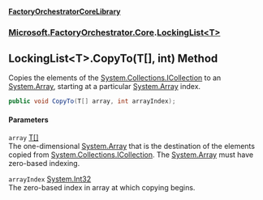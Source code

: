 #### [FactoryOrchestratorCoreLibrary](./FactoryOrchestratorCoreLibrary.md 'FactoryOrchestratorCoreLibrary')
### [Microsoft.FactoryOrchestrator.Core](./Microsoft-FactoryOrchestrator-Core.md 'Microsoft.FactoryOrchestrator.Core').[LockingList&lt;T&gt;](./Microsoft-FactoryOrchestrator-Core-LockingList-T-.md 'Microsoft.FactoryOrchestrator.Core.LockingList&lt;T&gt;')
## LockingList&lt;T&gt;.CopyTo(T[], int) Method
Copies the elements of the [System.Collections.ICollection](https://docs.microsoft.com/en-us/dotnet/api/System.Collections.ICollection 'System.Collections.ICollection') to an [System.Array](https://docs.microsoft.com/en-us/dotnet/api/System.Array 'System.Array'), starting at a particular [System.Array](https://docs.microsoft.com/en-us/dotnet/api/System.Array 'System.Array') index.  
```csharp
public void CopyTo(T[] array, int arrayIndex);
```
#### Parameters
<a name='Microsoft-FactoryOrchestrator-Core-LockingList-T--CopyTo(T--_int)-array'></a>
`array` [T](./Microsoft-FactoryOrchestrator-Core-LockingList-T-.md#Microsoft-FactoryOrchestrator-Core-LockingList-T--T 'Microsoft.FactoryOrchestrator.Core.LockingList&lt;T&gt;.T')[[]](https://docs.microsoft.com/en-us/dotnet/api/System.Array 'System.Array')  
The one-dimensional [System.Array](https://docs.microsoft.com/en-us/dotnet/api/System.Array 'System.Array') that is the destination of the elements copied from [System.Collections.ICollection](https://docs.microsoft.com/en-us/dotnet/api/System.Collections.ICollection 'System.Collections.ICollection'). The [System.Array](https://docs.microsoft.com/en-us/dotnet/api/System.Array 'System.Array') must have zero-based indexing.  
  
<a name='Microsoft-FactoryOrchestrator-Core-LockingList-T--CopyTo(T--_int)-arrayIndex'></a>
`arrayIndex` [System.Int32](https://docs.microsoft.com/en-us/dotnet/api/System.Int32 'System.Int32')  
The zero-based index in array at which copying begins.  
  

